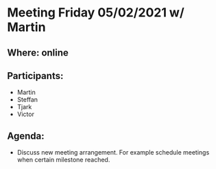 # Meeting Friday 05/02/2021 w/ Martin
## Where: online
## Participants: 
- Martin
- Steffan
- Tjark
- Victor
## Agenda: 
- Discuss new meeting arrangement. For example schedule meetings when certain milestone reached. 
